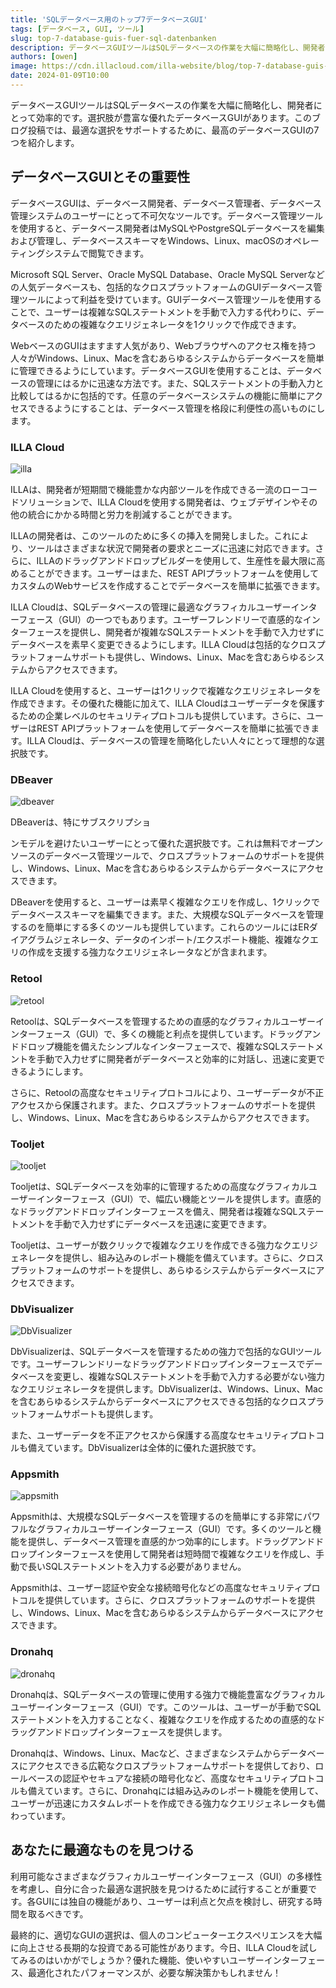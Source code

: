 ```yaml
---
title: 'SQLデータベース用のトップ7データベースGUI'
tags: [データベース, GUI, ツール]
slug: top-7-database-guis-fuer-sql-datenbanken
description: データベースGUIツールはSQLデータベースの作業を大幅に簡略化し、開発者にとって効率的です。選択肢が豊富な優れたデータベースGUIがあります。
authors: [owen]
image: https://cdn.illacloud.com/illa-website/blog/top-7-database-guis-for-sql-databases/cover.png
date: 2024-01-09T10:00
---
```


データベースGUIツールはSQLデータベースの作業を大幅に簡略化し、開発者にとって効率的です。選択肢が豊富な優れたデータベースGUIがあります。このブログ投稿では、最適な選択をサポートするために、最高のデータベースGUIの7つを紹介します。

## データベースGUIとその重要性

データベースGUIは、データベース開発者、データベース管理者、データベース管理システムのユーザーにとって不可欠なツールです。データベース管理ツールを使用すると、データベース開発者はMySQLやPostgreSQLデータベースを編集および管理し、データベーススキーマをWindows、Linux、macOSのオペレーティングシステムで閲覧できます。

Microsoft SQL Server、Oracle MySQL Database、Oracle MySQL Serverなどの人気データベースも、包括的なクロスプラットフォームのGUIデータベース管理ツールによって利益を受けています。GUIデータベース管理ツールを使用することで、ユーザーは複雑なSQLステートメントを手動で入力する代わりに、データベースのための複雑なクエリジェネレータを1クリックで作成できます。

WebベースのGUIはますます人気があり、Webブラウザへのアクセス権を持つ人々がWindows、Linux、Macを含むあらゆるシステムからデータベースを簡単に管理できるようにしています。データベースGUIを使用することは、データベースの管理にはるかに迅速な方法です。また、SQLステートメントの手動入力と比較してはるかに包括的です。任意のデータベースシステムの機能に簡単にアクセスできるようにすることは、データベース管理を格段に利便性の高いものにします。

### ILLA Cloud

![illa](https://cdn.illacloud.com/illa-website/blog/top-7-database-guis-for-sql-databases/illa.png)

ILLAは、開発者が短期間で機能豊かな内部ツールを作成できる一流のローコードソリューションで、ILLA Cloudを使用する開発者は、ウェブデザインやその他の統合にかかる時間と労力を削減することができます。

ILLAの開発者は、このツールのために多くの挿入を開発しました。これにより、ツールはさまざまな状況で開発者の要求とニーズに迅速に対応できます。さらに、ILLAのドラッグアンドドロップビルダーを使用して、生産性を最大限に高めることができます。ユーザーはまた、REST APIプラットフォームを使用してカスタムのWebサービスを作成することでデータベースを簡単に拡張できます。

ILLA Cloudは、SQLデータベースの管理に最適なグラフィカルユーザーインターフェース（GUI）の一つでもあります。ユーザーフレンドリーで直感的なインターフェースを提供し、開発者が複雑なSQLステートメントを手動で入力せずにデータベースを素早く変更できるようにします。ILLA Cloudは包括的なクロスプラットフォームサポートも提供し、Windows、Linux、Macを含むあらゆるシステムからアクセスできます。

ILLA Cloudを使用すると、ユーザーは1クリックで複雑なクエリジェネレータを作成できます。その優れた機能に加えて、ILLA Cloudはユーザーデータを保護するための企業レベルのセキュリティプロトコルも提供しています。さらに、ユーザーはREST APIプラットフォームを使用してデータベースを簡単に拡張できます。ILLA Cloudは、データベースの管理を簡略化したい人々にとって理想的な選択肢です。

### DBeaver

![dbeaver](https://cdn.illacloud.com/illa-website/blog/top-7-database-guis-for-sql-databases/dbeaver.avif)

DBeaverは、特にサブスクリプショ

ンモデルを避けたいユーザーにとって優れた選択肢です。これは無料でオープンソースのデータベース管理ツールで、クロスプラットフォームのサポートを提供し、Windows、Linux、Macを含むあらゆるシステムからデータベースにアクセスできます。

DBeaverを使用すると、ユーザーは素早く複雑なクエリを作成し、1クリックでデータベーススキーマを編集できます。また、大規模なSQLデータベースを管理するのを簡単にする多くのツールも提供しています。これらのツールにはERダイアグラムジェネレータ、データのインポート/エクスポート機能、複雑なクエリの作成を支援する強力なクエリジェネレータなどが含まれます。

### Retool

![retool](https://cdn.illacloud.com/illa-website/blog/top-7-database-guis-for-sql-databases/retool.avif)

Retoolは、SQLデータベースを管理するための直感的なグラフィカルユーザーインターフェース（GUI）で、多くの機能と利点を提供しています。ドラッグアンドドロップ機能を備えたシンプルなインターフェースで、複雑なSQLステートメントを手動で入力せずに開発者がデータベースと効率的に対話し、迅速に変更できるようにします。

さらに、Retoolの高度なセキュリティプロトコルにより、ユーザーデータが不正アクセスから保護されます。また、クロスプラットフォームのサポートを提供し、Windows、Linux、Macを含むあらゆるシステムからアクセスできます。

### Tooljet

![tooljet](https://cdn.illacloud.com/illa-website/blog/top-7-database-guis-for-sql-databases/tooljet.avif)

Tooljetは、SQLデータベースを効率的に管理するための高度なグラフィカルユーザーインターフェース（GUI）で、幅広い機能とツールを提供します。直感的なドラッグアンドドロップインターフェースを備え、開発者は複雑なSQLステートメントを手動で入力せずにデータベースを迅速に変更できます。

Tooljetは、ユーザーが数クリックで複雑なクエリを作成できる強力なクエリジェネレータを提供し、組み込みのレポート機能を備えています。さらに、クロスプラットフォームのサポートを提供し、あらゆるシステムからデータベースにアクセスできます。

### DbVisualizer

![DbVisualizer](https://cdn.illacloud.com/illa-website/blog/top-7-database-guis-for-sql-databases/dbvisualizer.avif)

DbVisualizerは、SQLデータベースを管理するための強力で包括的なGUIツールです。ユーザーフレンドリーなドラッグアンドドロップインターフェースでデータベースを変更し、複雑なSQLステートメントを手動で入力する必要がない強力なクエリジェネレータを提供します。DbVisualizerは、Windows、Linux、Macを含むあらゆるシステムからデータベースにアクセスできる包括的なクロスプラットフォームサポートも提供します。

また、ユーザーデータを不正アクセスから保護する高度なセキュリティプロトコルも備えています。DbVisualizerは全体的に優れた選択肢です。

### Appsmith

![appsmith](https://cdn.illacloud.com/illa-website/blog/top-7-database-guis-for-sql-databases/appsmith.avif)

Appsmithは、大規模なSQLデータベースを管理するのを簡単にする非常にパワフルなグラフィカルユーザーインターフェース（GUI）です。多くのツールと機能を提供し、データベース管理を直感的かつ効率的にします。ドラッグアンドドロップインターフェースを使用して開発者は短時間で複雑なクエリを作成し、手動で長いSQLステートメントを入力する必要がありません。

Appsmithは、ユーザー認証や安全な接続暗号化などの高度なセキュリティプロトコルを提供しています。さらに、クロスプラットフォームのサポートを提供し、Windows、Linux、Macを含むあらゆるシステムからデータベースにアクセスできます。

### Dronahq

![dronahq](https://cdn.illacloud.com/illa-website/blog/top-7-database-guis-for-sql-databases/dronahq.avif)

Dronahqは、SQLデータベースの管理に使用する強力で機能豊富なグラフィカルユーザーインターフェース（GUI）です。このツールは、ユーザーが手動でSQLステートメントを入力することなく、複雑なクエリを作成するための直感的なドラッグアンドドロップインターフェースを提供します。

Dronahqは、Windows、Linux、Macなど、さまざまなシステムからデータベースにアクセスできる広範なクロスプラットフォームサポートを提供しており、ロールベースの認証やセキュアな接続の暗号化など、高度なセキュリティプロトコルも備えています。さらに、Dronahqには組み込みのレポート機能を使用して、ユーザーが迅速にカスタムレポートを作成できる強力なクエリジェネレータも備わっています。

## あなたに最適なものを見つける

利用可能なさまざまなグラフィカルユーザーインターフェース（GUI）の多様性を考慮し、自分に合った最適な選択肢を見つけるために試行することが重要です。各GUIには独自の機能があり、ユーザーは利点と欠点を検討し、研究する時間を取るべきです。

最終的に、適切なGUIの選択は、個人のコンピューターエクスペリエンスを大幅に向上させる長期的な投資である可能性があります。今日、ILLA Cloudを試してみるのはいかがでしょうか？優れた機能、使いやすいユーザーインターフェース、最適化されたパフォーマンスが、必要な解決策かもしれません！